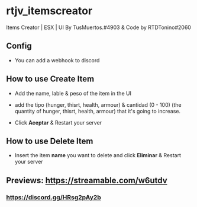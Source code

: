 # rtjv_itemscreator
Items Creator | ESX | UI By TusMuertos.#4903 &amp; Code by RTDTonino#2060

## Config

- You can add a webhook to discord

## How to use **Create Item**

- Add the name, lable & peso of the item in the UI

- add the tipo (hunger, thisrt, health, armour) & cantidad (0 - 100) (the quantity of hunger, thisrt, health, armour) that it's going to increase.

- Click **Aceptar** & Restart your server

## How to use **Delete Item**

- Insert the item **name** you want to delete and click **Eliminar** & Restart your server

## Previews:  https://streamable.com/w6utdv

### https://discord.gg/HRsg2pAy2b

